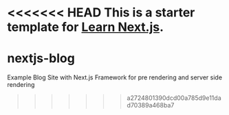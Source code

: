 <<<<<<< HEAD
This is a starter template for [Learn Next.js](https://nextjs.org/learn).
=======
# nextjs-blog
Example Blog Site with Next.js Framework for pre rendering and server side rendering
>>>>>>> a2724801390dcd00a785d9e11dad70389a468ba7
